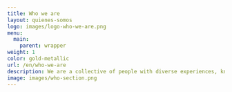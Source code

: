```yaml
---
title: Who we are
layout: quienes-somos
logo: images/logo-who-we-are.png
menu:
  main:
    parent: wrapper
weight: 1
color: gold-metallic
url: /en/who-we-are
description: We are a collective of people with diverse experiences, knowledge, and strengths, all working from different sectors to support civil society organizations in Latin America in becoming stronger and more resilient.
image: images/who-section.png
---
```

